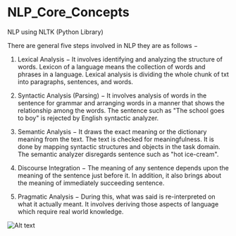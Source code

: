 # NLP_Core_Concepts
NLP using NLTK (Python Library)

There are general five steps involved in NLP they are as follows −

1. Lexical Analysis − It involves identifying and analyzing the structure of words. Lexicon of a language means the collection of words and phrases in a language. Lexical analysis is dividing the whole chunk of txt into paragraphs, sentences, and words.

2. Syntactic Analysis (Parsing) − It involves analysis of words in the sentence for grammar and arranging words in a manner that shows the relationship among the words. The sentence such as &quot;The school goes to boy&quot; is rejected by English syntactic analyzer.

3. Semantic Analysis − It draws the exact meaning or the dictionary meaning from the text. The text is checked for meaningfulness. It is done by mapping syntactic structures and objects in the task domain. The semantic analyzer disregards sentence such as &quot;hot ice-cream&quot;.

4. Discourse Integration − The meaning of any sentence depends upon the meaning of the sentence just before it. In addition, it also brings about the meaning of immediately succeeding sentence.

5. Pragmatic Analysis − During this, what was said is re-interpreted on what it actually meant. It involves deriving those aspects of language which require real world knowledge.

![Alt text](https://cdn-images-1.medium.com/max/2000/1*zHLs87sp8R61ehUoXepWHA.png)

<p align = 'center>Fig: NLP Steps</p>
